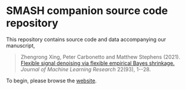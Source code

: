 # SMASH companion source code repository

This repository contains source code and data accompanying our manuscript,

> Zhengrong Xing, Peter Carbonetto and Matthew Stephens (2021).
> [Flexible signal denoising via flexible empirical Bayes shrinkage.][smash-jmlr]
> *Journal of Machine Learning Research* 22(93), 1--28.

To begin, please browse the [website][github-site].

[github-site]: https://stephenslab.github.io/smash-paper
[smash-jmlr]: https://jmlr.org/papers/v22/19-042.html
